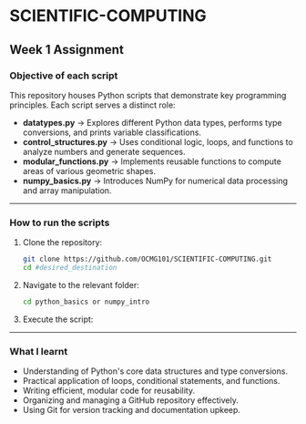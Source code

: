 # SCIENTIFIC-COMPUTING

## **Week 1 Assignment**

### **Objective of each script**  
This repository houses Python scripts that demonstrate key programming principles. Each script serves a distinct role:  

- **datatypes.py** → Explores different Python data types, performs type conversions, and prints variable classifications.  
- **control_structures.py** → Uses conditional logic, loops, and functions to analyze numbers and generate sequences.  
- **modular_functions.py** → Implements reusable functions to compute areas of various geometric shapes.  
- **numpy_basics.py** → Introduces NumPy for numerical data processing and array manipulation.  

---

### **How to run the scripts**  
1. Clone the repository:  
   ```sh
   git clone https://github.com/OCMG101/SCIENTIFIC-COMPUTING.git
   cd #desired_destination
   ```  
2. Navigate to the relevant folder:  
   ```sh
   cd python_basics or numpy_intro
   ```  
3. Execute the script:  
   
---

### **What I learnt**  
- Understanding of Python's core data structures and type conversions.  
- Practical application of loops, conditional statements, and functions.  
- Writing efficient, modular code for reusability.  
- Organizing and managing a GitHub repository effectively.  
- Using Git for version tracking and documentation upkeep. 
